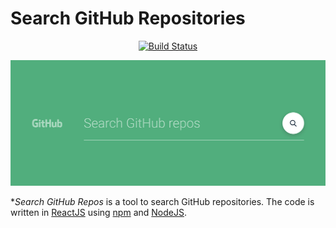 # Search GitHub Repositories

<p align="center">
<a href="https://circleci.com/gh/vuejs/vue/tree/dev"><img src="https://img.shields.io/travis/opprDev/search-github-repos.svg" alt="Build Status"></a>
</p>

<a href="https://opprdev.github.io/search-github-repos/" target="_blank"><img src="assets/header.png" alt="Header"></a>

**Search GitHub Repos* is a tool to search GitHub repositories. The code is written in [ReactJS](https://reactjs.org/) using [npm](https://www.npmjs.com/) and [NodeJS](https://nodejs.org/en/).
